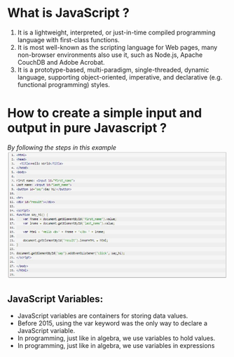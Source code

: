 # What is JavaScript ? 
1. It is a lightweight, interpreted, or just-in-time compiled programming language with first-class functions.
2. It is most well-known as the scripting language for Web pages, many non-browser environments also use it, such as Node.js, Apache CouchDB and Adobe Acrobat.
3. It is a prototype-based, multi-paradigm, single-threaded, dynamic language, supporting object-oriented, imperative, and declarative (e.g. functional programming) styles.
# How to create a simple input and output in pure Javascript ?
*By following the steps in this example*
![EXAMPLE ](Capture.JPG)
## JavaScript Variables:
+ JavaScript variables are containers for storing data values.
+ Before 2015, using the var keyword was the only way to declare a JavaScript variable.
+ In programming, just like in algebra, we use variables to hold values.
+ In programming, just like in algebra, we use variables in expressions